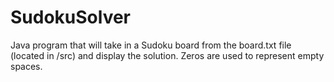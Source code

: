 # SudokuSolver
Java program that will take in a Sudoku board from the board.txt file (located in /src) and display the solution. Zeros are used to represent empty spaces. 
